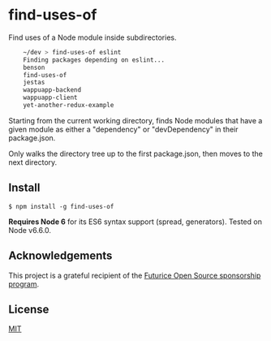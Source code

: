 # find-uses-of

Find uses of a Node module inside subdirectories.
```bash
    ~/dev > find-uses-of eslint
    Finding packages depending on eslint...
    benson
    find-uses-of
    jestas
    wappuapp-backend
    wappuapp-client
    yet-another-redux-example
```

Starting from the current working directory, finds Node modules that have a given module as either a "dependency" or "devDependency" in their package.json.

Only walks the directory tree up to the first package.json, then moves to the next directory.


## Install

    $ npm install -g find-uses-of

**Requires Node 6** for its ES6 syntax support (spread, generators). Tested on Node v6.6.0.


## Acknowledgements

This project is a grateful recipient of the [Futurice Open Source sponsorship program](http://futurice.com/blog/sponsoring-free-time-open-source-activities).


## License

[MIT](https://github.com/mieky/find-uses-of/blob/master/LICENSE)
